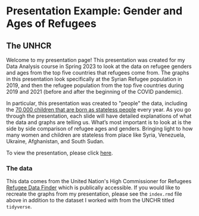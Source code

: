 Presentation Example: Gender and Ages of Refugees 
================

## The UNHCR

Welcome to my presentation page! This presentation was created for my Data Analysis course in Spring 2023 to look at the data on refugee genders and ages from the top five countries that refugees come from. The graphs in this presentation look specifically at the Syrian Refugee population in 2019, and then the refugee population from the top five countries during 2019 and 2021 (before and after the beginning of the COVID pandemic).

In particular, this presentation was created to "people" the data, including the [70,000 children that are born as stateless people](https://www.unhcr.org/ibelong/the-urgent-need-to-end-childhood-statelessness/#:~:text=With%20a%20stateless%20child%20being,being%20born%20stateless%20are%20severe.) every year. As you go through the presentation, each slide will have detailed explanations of what the data and graphs are telling us. What’s most important is to look at is the side by side comparison of refugee ages and genders. Bringing light to how many women and children are stateless from place like Syria, Venezuela, Ukraine, Afghanistan, and South Sudan. 


To view the presentation, please click [here](https://sloprinzi.github.io/Presentation_Refugee_Ages/#1). 


### The data


This data comes from the United Nation's High Commissioner for Refugees [Refugee Data Finder](https://www.unhcr.org/refugee-statistics/download/?url=AkSU25) which is publically accessible.  If you would like to recreate the graphs from my presentation, please see the `index.rmd` file above in addition to the dataset I worked with from the UNCHR titled `tidyverse`.  

